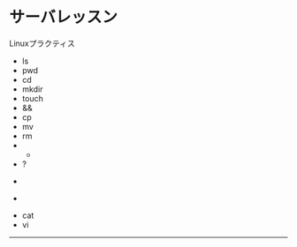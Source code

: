 # サーバレッスン
Linuxプラクティス
- ls
- pwd
- cd
- mkdir
- touch
- &&
- cp
- mv
- rm
- *
- ?
- >
- >>
- cat
- vi
-----------------
